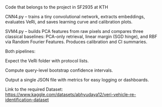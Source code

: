 Code that belongs to the project in SF2935 at KTH

CNN4.py – trains a tiny convolutional network, extracts embeddings, evaluates VeRi, and saves learning curve and calibration plots.

SVM4.py – builds PCA features from raw pixels and compares three classical baselines: PCA-only retrieval, linear margin (SGD hinge), and RBF via Random Fourier Features. Produces calibration and CI summaries.

Both pipelines:

Expect the VeRi folder with protocol lists.

Compute query-level bootstrap confidence intervals.

Output a single JSON file with metrics for easy logging or dashboards.

Link to the required Dataset: https://www.kaggle.com/datasets/abhyudaya12/veri-vehicle-re-identification-dataset
